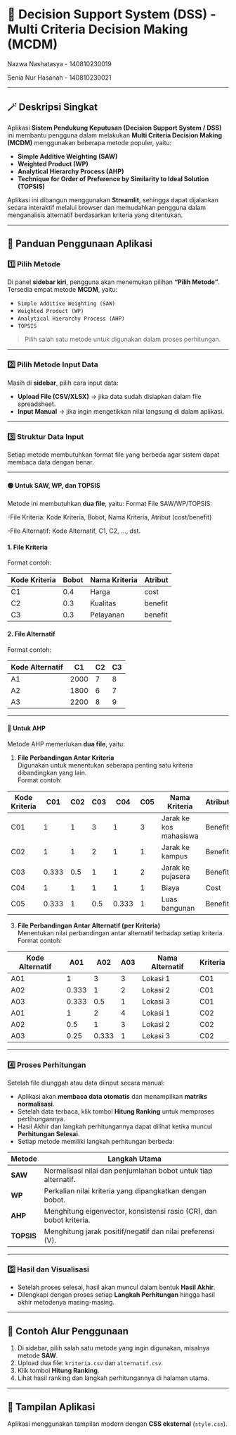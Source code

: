 # 🧠 Decision Support System (DSS) - Multi Criteria Decision Making (MCDM)
Nazwa Nashatasya   -   140810230019

Senia Nur Hasanah   -   140810230021

---
## 🪄 Deskripsi Singkat
Aplikasi **Sistem Pendukung Keputusan (Decision Support System / DSS)** ini membantu pengguna dalam melakukan **Multi Criteria Decision Making (MCDM)** menggunakan beberapa metode populer, yaitu:

- **Simple Additive Weighting (SAW)**
- **Weighted Product (WP)**
- **Analytical Hierarchy Process (AHP)**
- **Technique for Order of Preference by Similarity to Ideal Solution (TOPSIS)**

Aplikasi ini dibangun menggunakan **Streamlit**, sehingga dapat dijalankan secara interaktif melalui browser dan memudahkan pengguna dalam menganalisis alternatif berdasarkan kriteria yang ditentukan.

---

## 🧭 Panduan Penggunaan Aplikasi

### 1️⃣ Pilih Metode
Di panel **sidebar kiri**, pengguna akan menemukan pilihan **“Pilih Metode”**.  
Tersedia empat metode **MCDM**, yaitu:

- `Simple Additive Weighting (SAW)`
- `Weighted Product (WP)`
- `Analytical Hierarchy Process (AHP)`
- `TOPSIS`

> Pilih salah satu metode untuk digunakan dalam proses perhitungan.

---

### 2️⃣ Pilih Metode Input Data
Masih di **sidebar**, pilih cara input data:

- **Upload File (CSV/XLSX)** → jika data sudah disiapkan dalam file spreadsheet.  
- **Input Manual** → jika ingin mengetikkan nilai langsung di dalam aplikasi.

---

### 3️⃣ Struktur Data Input
Setiap metode membutuhkan format file yang berbeda agar sistem dapat membaca data dengan benar.

---

#### 🟢 Untuk SAW, WP, dan TOPSIS
Metode ini membutuhkan **dua file**, yaitu:
Format File SAW/WP/TOPSIS:

-File Kriteria: Kode Kriteria, Bobot, Nama Kriteria, Atribut (cost/benefit)

-File Alternatif: Kode Alternatif, C1, C2, ..., dst.


#### 1. File Kriteria
Format contoh:

| Kode Kriteria | Bobot | Nama Kriteria | Atribut |
| -------------- | ------ | -------------- | -------- |
| C1             | 0.4    | Harga          | cost     |
| C2             | 0.3    | Kualitas       | benefit  |
| C3             | 0.3    | Pelayanan      | benefit  |

#### 2. File Alternatif
Format contoh:

| Kode Alternatif | C1   | C2 | C3 |
| ---------------- | ---- | -- | -- |
| A1               | 2000 | 7  | 8  |
| A2               | 1800 | 6  | 7  |
| A3               | 2200 | 8  | 9  |

---

#### 🔵 Untuk AHP
Metode AHP memerlukan **dua file**, yaitu:

1. **File Perbandingan Antar Kriteria**  
   Digunakan untuk menentukan seberapa penting satu kriteria dibandingkan yang lain.  
   Format contoh:
   
| Kode Kriteria | C01   | C02 | C03 | C04   | C05 | Nama Kriteria          | Atribut |
| ------------- | ----- | --- | --- | ----- | --- | ---------------------- | ------- |
| C01           | 1     | 1   | 3   | 1     | 3   | Jarak ke kos mahasiswa | Benefit |
| C02           | 1     | 1   | 2   | 1     | 1   | Jarak ke kampus        | Benefit |
| C03           | 0.333 | 0.5 | 1   | 1     | 2   | Jarak ke pujasera      | Benefit |
| C04           | 1     | 1   | 1   | 1     | 1   | Biaya                  | Cost    |
| C05           | 0.333 | 1   | 0.5 | 0.333 | 1   | Luas bangunan          | Benefit |


3. **File Perbandingan Antar Alternatif (per Kriteria)**  
   Menentukan nilai perbandingan antar alternatif terhadap setiap kriteria.  
   Format contoh:
   
| Kode Alternatif | A01   | A02   | A03 | Nama Alternatif | Kriteria |
| --------------- | ----- | ----- | --- | --------------- | -------- |
| A01             | 1     | 3     | 3   | Lokasi 1        | C01      |
| A02             | 0.333 | 1     | 2   | Lokasi 2        | C01      |
| A03             | 0.333 | 0.5   | 1   | Lokasi 3        | C01      |
| A01             | 1     | 2     | 4   | Lokasi 1        | C02      |
| A02             | 0.5   | 1     | 3   | Lokasi 2        | C02      |
| A03             | 0.25  | 0.333 | 1   | Lokasi 3        | C02      |

---

### 4️⃣ Proses Perhitungan
Setelah file diunggah atau data diinput secara manual:

- Aplikasi akan **membaca data otomatis** dan menampilkan **matriks normalisasi**.
- Setelah data terbaca, klik tombol **Hitung Ranking** untuk memproses pertihungannya.
- Hasil Akhir dan langkah perhitungannya dapat dilihat ketika muncul **Perhitungan Selesai**.
- Setiap metode memiliki langkah perhitungan berbeda:

| Metode | Langkah Utama |
| ------- | -------------- |
| **SAW** | Normalisasi nilai dan penjumlahan bobot untuk tiap alternatif. |
| **WP** | Perkalian nilai kriteria yang dipangkatkan dengan bobot. |
| **AHP** | Menghitung eigenvector, konsistensi rasio (CR), dan bobot kriteria. |
| **TOPSIS** | Menghitung jarak positif/negatif dan nilai preferensi (V). |

---

### 5️⃣ Hasil dan Visualisasi
- Setelah proses selesai, hasil akan muncul dalam bentuk **Hasil Akhir**.
- Dilengkapi dengan proses setiap **Langkah Perhitungan** hingga hasil akhir metodenya masing-masing.
---

## 🧩 Contoh Alur Penggunaan
1. Di sidebar, pilih salah satu metode yang ingin digunakan, misalnya metode **SAW**.
3. Upload dua file: `kriteria.csv` dan `alternatif.csv`.
4. Klik tombol **Hitung Ranking**.
5. Lihat hasil ranking dan langkah perhitungannya di halaman utama.

---

## 🎨 Tampilan Aplikasi
Aplikasi menggunakan tampilan modern dengan **CSS eksternal** (`style.css`).
